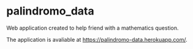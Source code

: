 # palindromo_data
Web application created to help friend with a mathematics question.

The application is avaliable at https://palindromo-data.herokuapp.com/.
